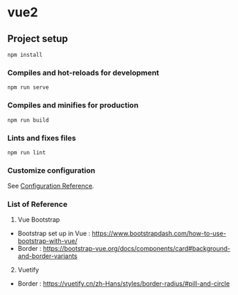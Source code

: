 # vue2

## Project setup

```
npm install
```

### Compiles and hot-reloads for development

```
npm run serve
```

### Compiles and minifies for production

```
npm run build
```

### Lints and fixes files

```
npm run lint
```

### Customize configuration

See [Configuration Reference](https://cli.vuejs.org/config/).

### List of Reference

1. Vue Bootstrap

- Bootstrap set up in Vue : https://www.bootstrapdash.com/how-to-use-bootstrap-with-vue/
- Border : https://bootstrap-vue.org/docs/components/card#background-and-border-variants

2. Vuetify

- Border : https://vuetify.cn/zh-Hans/styles/border-radius/#pill-and-circle
